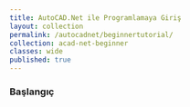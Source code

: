 ```yaml
---
title: AutoCAD.Net ile Programlamaya Giriş
layout: collection
permalink: /autocadnet/beginnertutorial/
collection: acad-net-beginner
classes: wide
published: true
---
```


### Başlangıç

